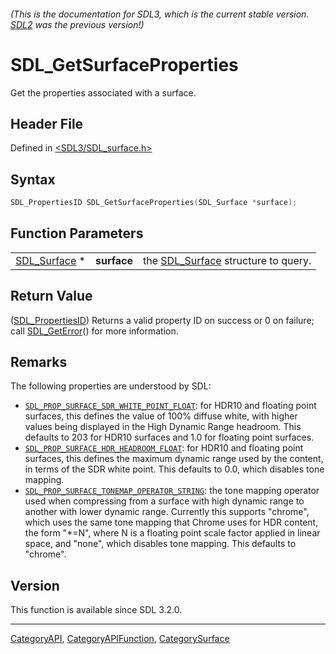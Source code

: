 ###### (This is the documentation for SDL3, which is the current stable version. [SDL2](https://wiki.libsdl.org/SDL2/) was the previous version!)
# SDL_GetSurfaceProperties

Get the properties associated with a surface.

## Header File

Defined in [<SDL3/SDL_surface.h>](https://github.com/libsdl-org/SDL/blob/main/include/SDL3/SDL_surface.h)

## Syntax

```c
SDL_PropertiesID SDL_GetSurfaceProperties(SDL_Surface *surface);
```

## Function Parameters

|                              |             |                                                    |
| ---------------------------- | ----------- | -------------------------------------------------- |
| [SDL_Surface](SDL_Surface) * | **surface** | the [SDL_Surface](SDL_Surface) structure to query. |

## Return Value

([SDL_PropertiesID](SDL_PropertiesID)) Returns a valid property ID on
success or 0 on failure; call [SDL_GetError](SDL_GetError)() for more
information.

## Remarks

The following properties are understood by SDL:

- [`SDL_PROP_SURFACE_SDR_WHITE_POINT_FLOAT`](SDL_PROP_SURFACE_SDR_WHITE_POINT_FLOAT):
  for HDR10 and floating point surfaces, this defines the value of 100%
  diffuse white, with higher values being displayed in the High Dynamic
  Range headroom. This defaults to 203 for HDR10 surfaces and 1.0 for
  floating point surfaces.
- [`SDL_PROP_SURFACE_HDR_HEADROOM_FLOAT`](SDL_PROP_SURFACE_HDR_HEADROOM_FLOAT):
  for HDR10 and floating point surfaces, this defines the maximum dynamic
  range used by the content, in terms of the SDR white point. This defaults
  to 0.0, which disables tone mapping.
- [`SDL_PROP_SURFACE_TONEMAP_OPERATOR_STRING`](SDL_PROP_SURFACE_TONEMAP_OPERATOR_STRING):
  the tone mapping operator used when compressing from a surface with high
  dynamic range to another with lower dynamic range. Currently this
  supports "chrome", which uses the same tone mapping that Chrome uses for
  HDR content, the form "*=N", where N is a floating point scale factor
  applied in linear space, and "none", which disables tone mapping. This
  defaults to "chrome".

## Version

This function is available since SDL 3.2.0.

----
[CategoryAPI](CategoryAPI), [CategoryAPIFunction](CategoryAPIFunction), [CategorySurface](CategorySurface)

